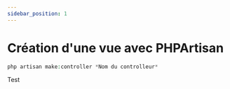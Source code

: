 ```yaml
---
sidebar_position: 1
---
```


# Création d'une vue avec PHPArtisan
````php
php artisan make:controller *Nom du controlleur*
````

Test
